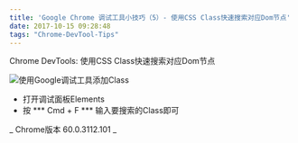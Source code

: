 ```yaml
---
title: 'Google Chrome 调试工具小技巧（5）- 使用CSS Class快速搜索对应Dom节点'
date: 2017-10-15 09:28:48
tags: "Chrome-DevTool-Tips"
---
```

Chrome DevTools: 使用CSS Class快速搜索对应Dom节点

![使用Google调试工具添加Class](/images/post-img/Chrome-DevTools-Tips/tip5.gif)

- 打开调试面板Elements
- 按 *** Cmd + F *** 输入要搜索的Class即可

_ Chrome版本 60.0.3112.101 _